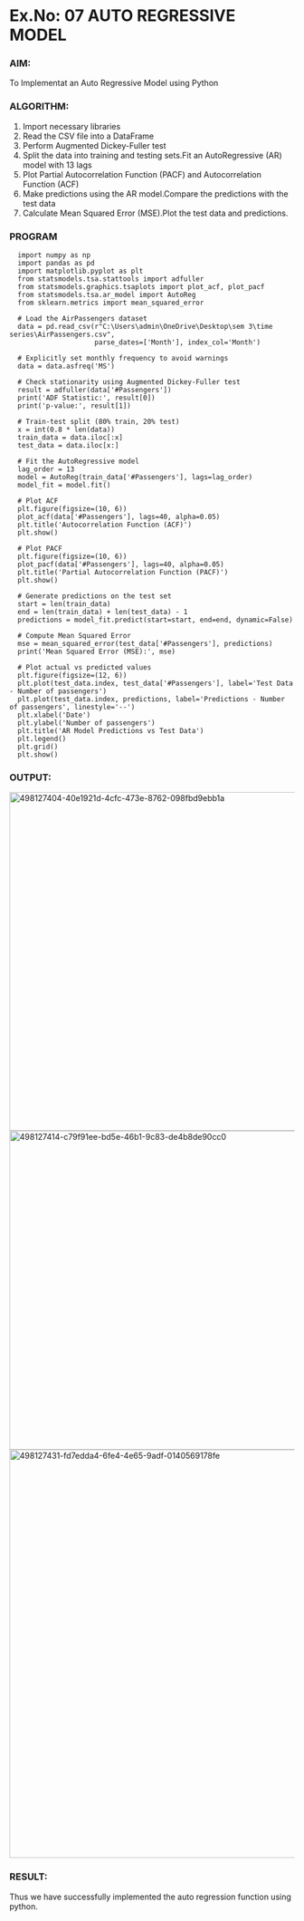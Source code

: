 # Ex.No: 07  AUTO REGRESSIVE MODEL



### AIM:

To Implementat an Auto Regressive Model using Python

### ALGORITHM:


1. Import necessary libraries
2. Read the CSV file into a DataFrame
3. Perform Augmented Dickey-Fuller test
4. Split the data into training and testing sets.Fit an AutoRegressive (AR) model with 13 lags
5. Plot Partial Autocorrelation Function (PACF) and Autocorrelation Function (ACF)
6. Make predictions using the AR model.Compare the predictions with the test data
7. Calculate Mean Squared Error (MSE).Plot the test data and predictions.


### PROGRAM

      import numpy as np
      import pandas as pd
      import matplotlib.pyplot as plt
      from statsmodels.tsa.stattools import adfuller
      from statsmodels.graphics.tsaplots import plot_acf, plot_pacf
      from statsmodels.tsa.ar_model import AutoReg
      from sklearn.metrics import mean_squared_error
      
      # Load the AirPassengers dataset
      data = pd.read_csv(r"C:\Users\admin\OneDrive\Desktop\sem 3\time series\AirPassengers.csv",
                         parse_dates=['Month'], index_col='Month')
      
      # Explicitly set monthly frequency to avoid warnings
      data = data.asfreq('MS')
      
      # Check stationarity using Augmented Dickey-Fuller test
      result = adfuller(data['#Passengers'])
      print('ADF Statistic:', result[0])
      print('p-value:', result[1])
      
      # Train-test split (80% train, 20% test)
      x = int(0.8 * len(data))
      train_data = data.iloc[:x]
      test_data = data.iloc[x:]
      
      # Fit the AutoRegressive model
      lag_order = 13
      model = AutoReg(train_data['#Passengers'], lags=lag_order)
      model_fit = model.fit()
      
      # Plot ACF
      plt.figure(figsize=(10, 6))
      plot_acf(data['#Passengers'], lags=40, alpha=0.05)
      plt.title('Autocorrelation Function (ACF)')
      plt.show()
      
      # Plot PACF
      plt.figure(figsize=(10, 6))
      plot_pacf(data['#Passengers'], lags=40, alpha=0.05)
      plt.title('Partial Autocorrelation Function (PACF)')
      plt.show()
      
      # Generate predictions on the test set
      start = len(train_data)
      end = len(train_data) + len(test_data) - 1
      predictions = model_fit.predict(start=start, end=end, dynamic=False)
      
      # Compute Mean Squared Error
      mse = mean_squared_error(test_data['#Passengers'], predictions)
      print('Mean Squared Error (MSE):', mse)
      
      # Plot actual vs predicted values
      plt.figure(figsize=(12, 6))
      plt.plot(test_data.index, test_data['#Passengers'], label='Test Data - Number of passengers')
      plt.plot(test_data.index, predictions, label='Predictions - Number of passengers', linestyle='--')
      plt.xlabel('Date')
      plt.ylabel('Number of passengers')
      plt.title('AR Model Predictions vs Test Data')
      plt.legend()
      plt.grid()
      plt.show()




### OUTPUT:

<img width="809" height="598" alt="498127404-40e1921d-4cfc-473e-8762-098fbd9ebb1a" src="https://github.com/user-attachments/assets/b20dee4f-84f2-439a-84b2-b56e002ad9cd" />


<img width="908" height="563" alt="498127414-c79f91ee-bd5e-46b1-9c83-de4b8de90cc0" src="https://github.com/user-attachments/assets/095304e5-1a20-4865-8aa2-d3d465e89f74" />


<img width="1368" height="721" alt="498127431-fd7edda4-6fe4-4e65-9adf-0140569178fe" src="https://github.com/user-attachments/assets/4693d6fb-ca52-4ebb-bc6a-59cd47a2762c" />


### RESULT:
Thus we have successfully implemented the auto regression function using python.
